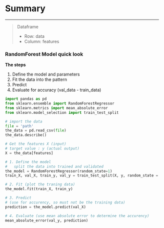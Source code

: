 # Summary
***
> Dataframe 
> - Row: data
> - Column: features

### RandomForest Model quick look
**The steps**
1. Define the model and parameters
2. Fit the data into the pattern
3. Predict
4. Evaluate for accuracy (val_data - train_data)
```python
import pandas as pd
from sklearn.ensemble import RandomForestRegressor
from sklearn.metrics import mean_absolute_error
from sklearn.model_selection import train_test_split

# import the data
file = 'path'
the_data = pd.read_csv(file)
the_data.describe()

# Get the features X (input)
# target value : y (actual output)
X = the_data[features]

# 1. Define the model
# 	split the data into trained and validated
the_model = RandomForestRegressor(random_state=1)
train_X, val_X, train_y, val_y = train_test_split(X, y, random_state = 0)

# 2. Fit (plot the traning data) 
the_model.fit(train_X, train_y)

# 3. Predict 
# (use for accurency, so must not be the training data)
prediction = the_model.predict(val_X)

# 4. Evaluate (use mean absolute error to determine the accurency)
mean_absolute_error(val_y, prediction)

```
